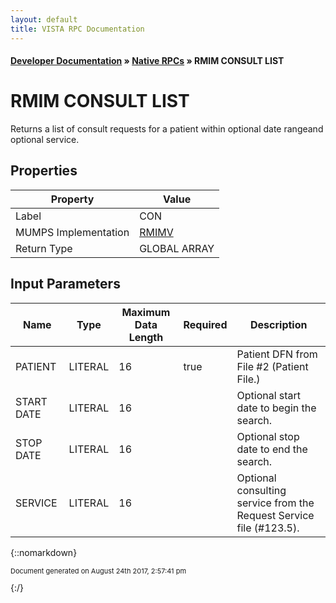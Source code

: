 ```yaml
---
layout: default
title: VISTA RPC Documentation
---
```


#### [Developer Documentation](../index) &#187; [Native RPCs](TableOfContents) &#187; RMIM CONSULT LIST<br/>
# RMIM CONSULT LIST

Returns a list of consult requests for a patient within optional date rangeand optional service.

## Properties

Property | Value
--- | ---
Label | CON
MUMPS Implementation | [RMIMV](http://code.osehra.org/dox/Routine_RMIMV_source.html)
Return Type | GLOBAL ARRAY


## Input Parameters

Name | Type | Maximum Data Length | Required | Description
--- | --- | --- | --- | ---
PATIENT | LITERAL | 16 | true | Patient DFN from File #2 (Patient File.)
START DATE | LITERAL | 16 |  | Optional start date to begin the search.
STOP DATE | LITERAL | 16 |  | Optional stop date to end the search.
SERVICE | LITERAL | 16 |  | Optional consulting service from the Request Service file (#123.5).



{::nomarkdown} <br/><p style="font-size: 11px">Document generated on August 24th 2017, 2:57:41 pm</p>{:/}